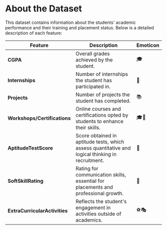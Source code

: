 # **About the Dataset**

This dataset contains information about the students' academic performance and their training and placement status. Below is a detailed description of each feature:

| Feature                | Description                                                                                      | Emoticon    |
|------------------------|--------------------------------------------------------------------------------------------------|-------------|
| **CGPA**               | Overall grades achieved by the student.                                                          | 🎓         |
| **Internships**        | Number of internships the student has participated in.                                           | 💼         |
| **Projects**           | Number of projects the student has completed.                                                    | 📚         |
| **Workshops/Certifications** | Online courses and certifications opted by students to enhance their skills.                    | 🎓📜        |
| **AptitudeTestScore**  | Score obtained in aptitude tests, which assess quantitative and logical thinking in recruitment. | 🧠         |
| **SoftSkillRating**    | Rating for communication skills, essential for placements and professional growth.              | 💬         |
| **ExtraCurricularActivities** | Reflects the student's engagement in activities outside of academics.                         | ⚽🎭        |


